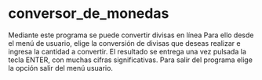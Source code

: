 # conversor_de_monedas
Mediante este programa se puede convertir divisas en línea
Para ello desde el menú de usuario, elige la conversión de divisas que deseas realizar e ingresa la cantidad a convertir. 
El resultado se entrega una vez pulsada la tecla ENTER, con muchas cifras significativas. 
Para salir del programa elige la opción salir del menú usuario.

